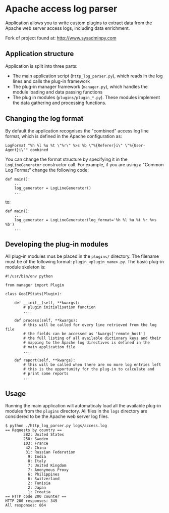 Apache access log parser
========================

Application allows you to write custom plugins to extract
data from the Apache web server access logs, including data enrichment.

Fork of project found at:
http://www.sysadminpy.com

Application structure
---------------------

Application is split into three parts:

* The main application script (`http_log_parser.py`), which reads in the log lines
  and calls the plug-in framework
* The plug-in manager framework (`manager.py`), which handles the module loading
  and data passing functions
* The plug in modules (`plugins/plugin_*.py`). These modules implement the data
  gathering and processing functions.

Changing the log format
-----------------------

By default the application recognises the "combined" access log line format, which
is defined in the Apache configuration as:

    LogFormat "%h %l %u %t \"%r\" %>s %b \"%{Referer}i\" \"%{User-Agent}i\"" combined
 
You can change the format structure by specifying it in the `LogLineGenerator`
constructor call. For example, if you are using a "Common Log Format" change
the following code:

    def main():
        ...
        log_generator = LogLineGenerator()
        ...

to:

    def main():
        ...
        log_generator = LogLineGenerator(log_format='%h %l %u %t %r %>s %b')
        ...

Developing the plug-in modules
------------------------------

All plug-in modules mus be placed in the `plugins/` directory. The filename
must be of the following format: `plugin_<plugin_name>.py`. The basic plug-in
module skeleton is:

    #!/usr/bin/env python
    
    from manager import Plugin
    
    class GeoIPStats(Plugin):
    
        def __init__(self, **kwargs):
            # plugin initialisation function
            ...
    
        def process(self, **kwargs):
            # this will be called for every line retrieved from the log file
            # the fields can be accessed as 'kwargs['remote_host']
            # the full listing of all available dictionary keys and their
            # mapping to the Apache log directives is defined in the
            # main application file
            ...

        def report(self, **kwargs):
            # this will be called when there are no more log entries left
            # this is the opportunity for the plug-in to calculate and
            # print some reports
            ...

Usage
-----

Running the main application will automaticaly load all the available plug-in
modules from the `plugins` directory. All files in the `logs` directory
are considered to be the Apache web server log files.

    $ python ./http_log_parser.py logs/access.log 
    == Requests by country ==
            382: United States
            258: Sweden
            103: France
             42: China
             31: Russian Federation
              9: India
              8: Italy
              7: United Kingdom
              7: Anonymous Proxy
              6: Philippines
              6: Switzerland
              2: Tunisia
              2: Japan
              1: Croatia
    == HTTP code 200 counter ==
    HTTP 200 responses: 349
    All responses: 864


